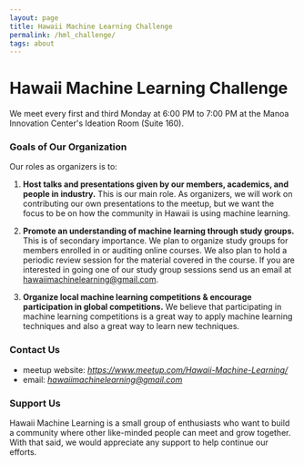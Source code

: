 ```yaml
---
layout: page
title: Hawaii Machine Learning Challenge
permalink: /hml_challenge/
tags: about
---
```


# Hawaii Machine Learning Challenge

We meet every first and third Monday at 6:00 PM to 7:00 PM at the Manoa Innovation Center's Ideation Room (Suite 160).  

### Goals of Our Organization
Our roles as organizers is to:

1. **Host talks and presentations given by our members, academics, and people in industry.**
This is our main role. As organizers, we will work on contributing our own presentations to the meetup, but we want the focus to be on how the community in Hawaii is using machine learning.

2. **Promote an understanding of machine learning through study groups.**
This is of secondary importance.  We plan to organize study groups for members enrolled in or auditing online courses. We also plan to hold a periodic review session for the material covered in the course.  If you are interested in going one of our study group sessions send us an email at hawaiimachinelearning@gmail.com.

3. **Organize local machine learning competitions & encourage participation in global competitions.**
We believe that participating in machine learning competitions is a great way to apply machine learning techniques and also a great way to learn new techniques.


### Contact Us

* meetup website: *https://www.meetup.com/Hawaii-Machine-Learning/*
* email: *hawaiimachinelearning@gmail.com*



### Support Us
Hawaii Machine Learning is a small group of enthusiasts who want to build a community where other like-minded people can meet and grow together. With that said, we would appreciate any support to help continue our efforts.
